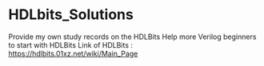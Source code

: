 # HDLbits_Solutions
Provide my own study records on the HDLBits
Help more Verilog beginners to start with HDLBits
Link of HDLBits : https://hdlbits.01xz.net/wiki/Main_Page
